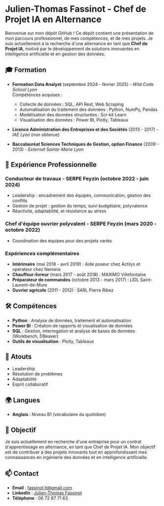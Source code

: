# Julien-Thomas Fassinot - Chef de Projet IA en Alternance

Bienvenue sur mon dépôt GitHub ! Ce dépôt contient une présentation de mon parcours professionnel, de mes compétences, et de mes projets. Je suis actuellement à la recherche d'une alternance en tant que **Chef de Projet IA**, motivé par le développement de solutions innovantes en intelligence artificielle et en gestion des données.

## 🎓 Formation

- **Formation Data Analyst** (septembre 2024 - février 2025) - *Wild Code School Lyon*  
  Compétences acquises :
  - Collecte de données : SQL, API Rest, Web Scraping
  - Automatisation du traitement des données : Python, NumPy, Pandas
  - Modélisation des données structurées : Sci-kit Learn
  - Visualisation des données : Power BI, Plotly, Tableaux

- **Licence Administration des Entreprises et des Sociétés** (2013 - 2017) - *IAE Lyon* (non obtenue)

- **Baccalauréat Sciences Techniques de Gestion, option Finance** (2009 - 2013) - *Externat Sainte-Marie Lyon*

## 💼 Expérience Professionnelle

### Conducteur de travaux - SERPE Feyzin (octobre 2022 - juin 2024)
- Leadership : encadrement des équipes, communication, gestion des conflits
- Gestion de projet : gestion du temps, suivi budgétaire, polyvalence
- Réactivité, adaptabilité, et résistance au stress

### Chef d'équipe ouvrier polyvalent - SERPE Feyzin (mars 2020 - octobre 2022)
- Coordination des équipes pour des projets variés

### Expériences complémentaires
- **Intérimaire** (mai 2018 - avril 2019) : Aide poseur chez Actilys et opérateur chez Nemera
- **Chauffeur-livreur** (mars 2017 - août 2018) : MAXIMO Villefontaine
- **Préparateur de commandes** (octobre 2013 - mars 2017) : LIDL Saint-Laurent-de-Mure
- **Ouvrier agricole** (2011 - 2012) : SARL Pierre Ribez

## 🛠️ Compétences

- **Python** : Analyse de données, traitement et automatisation
- **Power BI** : Création de rapports et visualisation de données
- **SQL** : Gestion, interrogation et analyse de bases de données (Workbench, DBeaver)
- **Outils de visualisation** : Plotly, Tableaux

## 🌟 Atouts

- Leadership
- Résolution de problèmes
- Adaptabilité
- Esprit collaboratif

## 🌍 Langues

- **Anglais** : Niveau B1 (vocabulaire du quotidien)

## 🎯 Objectif

Je suis actuellement en recherche d'une entreprise pour un contrat d'apprentissage en alternance, en tant que Chef de Projet IA. Mon objectif est de contribuer à des projets innovants tout en approfondissant mes connaissances en ingénierie des données et en intelligence artificielle.

## 📫 Contact

- **Email** : [fassinot.jt@gmail.com](mailto:fassinot.jt@gmail.com)
- **LinkedIn** : [Julien-Thomas Fassinot](https://www.linkedin.com/in/julien-thomas%20fassinot)
- **Téléphone** : 06 72 87 71 63
